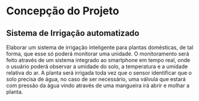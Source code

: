 # **Concepção do Projeto**

## Sistema de Irrigação automatizado

Elaborar um sistema de irrigação inteligente para plantas domésticas, de tal forma, que esse só poderá monitorar uma unidade. O monitoramento será feito através de um sistema integrado ao smartphone em tempo real, onde o usuário poderá observar a umidade do solo, a temperatura e a umidade relativa do ar. A planta será irrigada toda vez que o sensor identificar que o solo precisa de água, no caso de ser necessário, uma válvula que estará com pressão da água vindo através de uma mangueira irá abrir e molhar a planta.